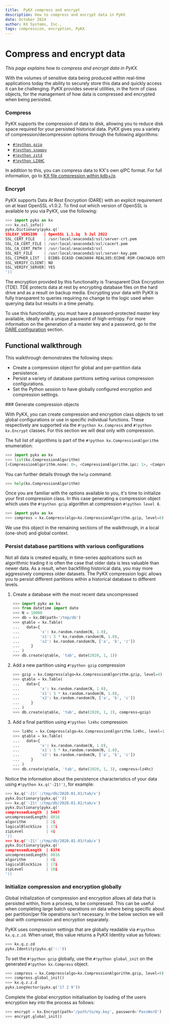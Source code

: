 ```yaml
---
title:  PyKX compress and encrypt
description: How to compress and encrypt data in PyKX
date: October 2024
author: KX Systems, Inc.,
tags: compression, encryption, PyKX
---
```


# Compress and encrypt data
_This page explains how to compress and encrypt data in PyKX._

With the volumes of sensitive data being produced within real-time applications today the ability to securely store this data and quickly access it can be challenging. PyKX provides several utilities, in the form of class objects, for the management of how data is compressed and encrypted when being persisted.

### Compress

PyKX supports the compression of data to disk, allowing you to reduce disk space required for your persisted historical data. PyKX gives you a variety of compression/decompression options through the following algorithms:

- [`#!python gzip`](https://en.wikipedia.org/wiki/Gzip)
- [`#!python snappy`](https://en.wikipedia.org/wiki/Snappy_(compression))
- [`#!python zstd`](https://en.wikipedia.org/wiki/Zstd)
- [`#!python LZ4HC`](https://en.wikipedia.org/wiki/LZ4_(compression_algorithm))

In addition to this, you can compress data to KX's own qIPC format. For full information, go to [KX file compression within kdb+/q](https://code.kx.com/q/kb/file-compression/).

### Encrypt

PyKX supports Data At Rest Encryption (DARE) with an explicit requirement on at least OpenSSL v1.0.2. To find out which version of OpenSSL is available to you via PyKX, use the following:

```python
>>> import pykx as kx
>>> kx.ssl_info()
pykx.Dictionary(pykx.q('
SSLEAY_VERSION   | OpenSSL 1.1.1q  5 Jul 2022
SSL_CERT_FILE    | /usr/local/anaconda3/ssl/server-crt.pem
SSL_CA_CERT_FILE | /usr/local/anaconda3/ssl/cacert.pem
SSL_CA_CERT_PATH | /usr/local/anaconda3/ssl
SSL_KEY_FILE     | /usr/local/anaconda3/ssl/server-key.pem
SSL_CIPHER_LIST  | ECDBS-ECASD-CHACHA94-REAL305:ECDHE-RSM-CHACHA20-OOTH1305:..
SSL_VERIFY_CLIENT| NO
SSL_VERIFY_SERVER| YES
'))
```

The encryption provided by this functionality is Transparent Disk Encryption (TDE). TDE protects data at rest by encrypting database files on the hard drive and as a result on backup media. Encrypting your data with PyKX is fully transparent to queries requiring no change to the logic used when querying data but results in a time penalty.

To use this functionality, you must have a password-protected master key available, ideally with a unique password of high-entropy. For more information on the generation of a master key and a password, go to the [DARE configuration](https://code.kx.com/q/kb/dare/#configuration) section.

## Functional walkthrough

This walkthrough demonstrates the following steps:

- Create a compression object for global and per-partition data persistence.
- Persist a variety of database partitions setting various compression configurations.
- Set the Python session to have globally configured encryption and compression settings.

### Generate compression objects

With PyKX, you can create compression and encryption class objects to set global configurations or use in specific individual functions. These respectively are supported via the `#!python kx.Compress` and `#!python kx.Encrypt` classes. For this section we will deal only with compression.

The full list of algorithms is part of the `#!python kx.CompressionAlgorithm` enumeration: 

```python
>>> import pykx as kx
>>> list(kx.CompressionAlgorithm)
[<CompressionAlgorithm.none: 0>, <CompressionAlgorithm.ipc: 1>, <CompressionAlgorithm.gzip: 2>, <CompressionAlgorithm.snappy: 3>, <CompressionAlgorithm.lz4hc: 4>, <CompressionAlgorithm.zstd: 5>]
```

You can further details through the `help` command:

```python
>>> help(kx.CompressionAlgorithm)
```

Once you are familiar with the options available to you, it's time to initialize your first compression class. In this case generating a compression object which uses the `#!python gzip` algorithm at compression `#!python level 8`.

```python
>>> import pykx as kx
>>> compress = kx.Compress(algo=kx.CompressionAlgorithm.gzip, level=8)
```

We use this object in the remaining sections of the walkthrough, in a local (one-shot) and global context.

### Persist database partitions with various configurations

Not all data is created equally, in time-series applications such as algorithmic trading it is often the case that older data is less valuable than newer data. As a result, when backfilling historical data, you may more aggressively compress older datasets. The PyKX compression logic allows you to persist different partitions within a historical database to different levels.

1. Create a database with the most recent data uncompressed

	```python
	>>> import pykx as kx
	>>> from datetime import date
	>>> N = 10000
	>>> db = kx.DB(path='/tmp/db')
	>>> qtable = kx.Table(
	...   data={
	...         'x': kx.random.random(N, 1.0),
	...         'x1': 5 * kx.random.random(N, 1.0),
	...         'x2': kx.random.random(N, ['a', 'b', 'c'])
	...     }
	... )
	>>> db.create(qtable, 'tab', date(2020, 1, 1))
	```

2. Add a new partition using `#!python gzip` compression

	```python
	>>> gzip = kx.Compress(algo=kx.CompressionAlgorithm.gzip, level=4)
	>>> qtable = kx.Table(
	...   data={
	...         'x': kx.random.random(N, 1.0),
	...         'x1': 5 * kx.random.random(N, 1.0),
	...         'x2': kx.random.random(N, ['a', 'b', 'c'])
	...     }
	... )
	>>> db.create(qtable, 'tab', date(2020, 1, 2), compress=gzip)
	```

3. Add a final partition using `#!python lz4hc` compression

	```python
	>>> lz4hc = kx.Compress(algo=kx.CompressionAlgorithm.lz4hc, level=10)
	>>> qtable = kx.Table(
	...   data={
	...         'x': kx.random.random(N, 1.0),
	...         'x1': 5 * kx.random.random(N, 1.0),
	...         'x2': kx.random.random(N, ['a', 'b', 'c'])
	...     }
	... )
	>>> db.create(qtable, 'tab', date(2020, 1, 3), compress=lz4hc)
	```

Notice the information about the persistence characteristics of your data using `#!python kx.q('-21!')`, for example:

```python
>>> kx.q('-21!`:/tmp/db/2020.01.01/tab/x')
pykx.Dictionary(pykx.q(''))
>>> kx.q('-21!`:/tmp/db/2020.01.02/tab/x')
pykx.Dictionary(pykx.q('
compressedLength  | 5467
uncompressedLength| 8016
algorithm         | 2i
logicalBlockSize  | 17i
zipLevel          | 4i
'))
>>> kx.q('-21!`:/tmp/db/2020.01.03/tab/x')
pykx.Dictionary(pykx.q('
compressedLength  | 6374
uncompressedLength| 8016
algorithm         | 4i
logicalBlockSize  | 17i
zipLevel          | 10i
'))
```

### Initialize compression and encryption globally

Global initialization of compression and encryption allows all data that is persisted within, from a process, to be compressed. This can be useful when completing large batch operations on data where being specific about per partition/per file operations isn't necessary. In the below section we will deal with compression and encryption separately.

PyKX uses compression settings that are globally readable via `#!python kx.q.z.zd`. When unset, this value returns a PyKX Identity value as follows:

```python
>>> kx.q.z.zd
pykx.Identity(pykx.q('::'))
```

To set the `#!python gzip` globally, use the `#!python global_init` on the generated `#!python kx.Compress` object.

```python
>>> compress = kx.Compress(algo=kx.CompressionAlgorithm.gzip, level=9)
>>> compress.global_init()
>>> kx.q.z.z.d
pykx.LongVector(pykx.q('17 2 9'))
```

Complete the global encryption initialisation by loading of the users encryption key into the process as follows:

```python
>>> encrypt = kx.Encrypt(path='/path/to/my.key', password='PassWorD')
>>> encrypt.global_init()
```
